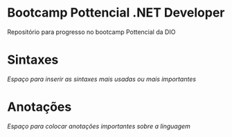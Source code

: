 # Bootcamp Pottencial .NET Developer
Repositório para progresso no bootcamp Pottencial da DIO

# Sintaxes
_Espaço para inserir as sintaxes mais usadas ou mais importantes_

# Anotações
_Espaço para colocar anotações importantes sobre a linguagem_
